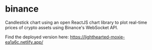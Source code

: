 # binance
Candlestick chart using an open ReactJS chart library to plot real-time prices of crypto assets using Binance's WebSocket API.

Find the deployed version here: https://lighthearted-moxie-ea1a6c.netlify.app/
